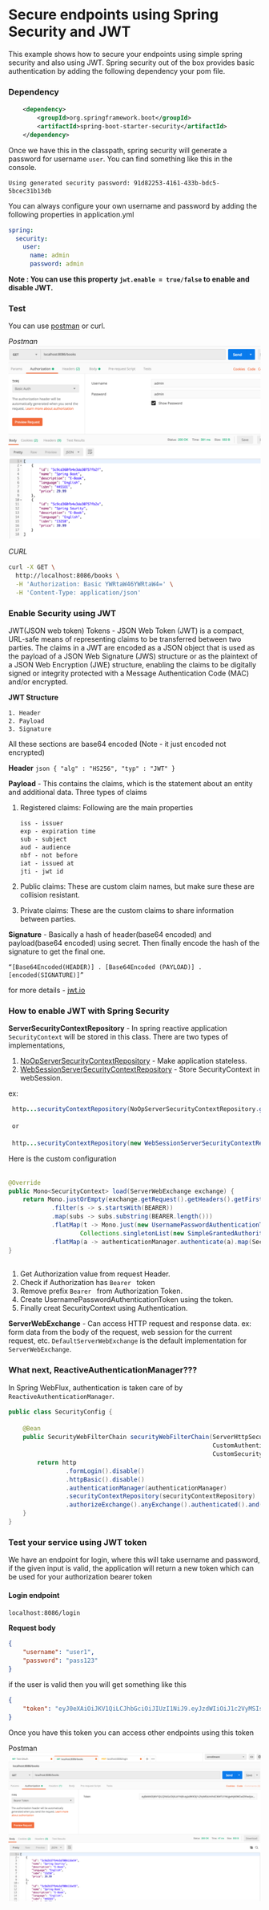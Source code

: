 # Secure endpoints using Spring Security and JWT
This example shows how to secure your endpoints using simple spring security and also
using JWT. Spring security out of the box provides basic authentication by adding the following dependency your pom file.

### Dependency
```xml
    <dependency>
        <groupId>org.springframework.boot</groupId>
        <artifactId>spring-boot-starter-security</artifactId>
    </dependency>
```

Once we have this in the classpath, spring security will generate a password for username `user`.
You can find something like this in the console.

```properties
Using generated security password: 91d82253-4161-433b-bdc5-5bcec31b13db
```

You can always configure your own username and password by adding the following properties 
in application.yml

```yaml
spring:
  security:
    user:
      name: admin
      password: admin
```

**Note : You can use this property `jwt.enable = true/false` to enable and disable JWT.**

### Test
You can use [postman](https://www.getpostman.com/) or curl. 

_Postman_
![Basic-Auth](docs/POSTMAN-BasicAuth.png)

_CURL_
```bash
curl -X GET \
  http://localhost:8086/books \
  -H 'Authorization: Basic YWRtaW46YWRtaW4=' \
  -H 'Content-Type: application/json' 
```

### Enable Security using JWT

JWT(JSON web token) Tokens - JSON Web Token (JWT) is a compact, URL-safe means of representing
claims to be transferred between two parties. The claims in a JWT are encoded as a JSON object that 
is used as the payload of a JSON Web Signature (JWS) structure or as the plaintext of a JSON Web Encryption (JWE) structure,
enabling the claims to be digitally signed or integrity protected with a Message Authentication Code (MAC) and/or encrypted.

**JWT Structure**
    
    1. Header
    2. Payload
    3. Signature
    
All these sections are base64 encoded (Note - it just encoded not encrypted)

**Header**
    ```json
    {
        "alg" : "HS256",
        "typ" : "JWT"
    }
    ```
    
**Payload** - This contains the claims, which is the statement about an entity and additional data.
Three types of claims

1. Registered claims: 
    Following are the main properties
    
    ```properties
    iss - issuer
    exp - expiration time
    sub - subject
    aud - audience
    nbf - not before
    iat - issued at
    jti - jwt id
    ``` 
2. Public claims: These are custom claim names, but make sure these are collision resistant.
3. Private claims: These are the custom claims to share information between parties.

**Signature** - Basically a hash of header(base64 encoded) and payload(base64 encoded) using secret.
Then finally encode the hash of the signature to get the final one.

```properties
“[Base64Encoded(HEADER)] . [Base64Encoded (PAYLOAD)] . [encoded(SIGNATURE)]”
```


for more details - [jwt.io](jwt.io)

### How to enable JWT with Spring Security

**ServerSecurityContextRepository**  - In spring reactive application `SecurityContext` will be
stored in this class. There are two types of implementations,

1. [NoOpServerSecurityContextRepository](https://docs.spring.io/spring-security/site/docs/current/api/org/springframework/security/web/server/context/NoOpServerSecurityContextRepository.html) - Make application stateless.
2. [WebSessionServerSecurityContextRepository](https://docs.spring.io/spring-security/site/docs/current/api/org/springframework/security/web/server/context/WebSessionServerSecurityContextRepository.html) - Store SecurityContext in webSession.

ex:
```java
 http...securityContextRepository(NoOpServerSecurityContextRepository.getInstance())
 
 or 
 
 http...securityContextRepository(new WebSessionServerSecurityContextRepository())
```

Here is the custom configuration
```java

@Override
public Mono<SecurityContext> load(ServerWebExchange exchange) {
    return Mono.justOrEmpty(exchange.getRequest().getHeaders().getFirst(AUTHORIZATION))
            .filter(s -> s.startsWith(BEARER))
            .map(subs -> subs.substring(BEARER.length()))
            .flatMap(t -> Mono.just(new UsernamePasswordAuthenticationToken(t, t, 
                    Collections.singletonList(new SimpleGrantedAuthority("ROLE_USER")))))
            .flatMap(a -> authenticationManager.authenticate(a).map(SecurityContextImpl::new));
}
    
```
1. Get Authorization value from request Header.
2. Check if Authorization has `Bearer ` token
3. Remove prefix `Bearer ` from Authorization Token.
4. Create UsernamePasswordAuthenticationToken using the token.
5. Finally creat SecurityContext using Authentication.


**ServerWebExchange** - Can access HTTP request and response data. 
ex: form data from the body of the request, web session for the current request, etc.
`DefaultServerWebExchange` is the default implementation for `ServerWebExchange`.

### What next, ReactiveAuthenticationManager???

In Spring WebFlux, authentication is taken care of by `ReactiveAuthenticationManager`.

```java
public class SecurityConfig {

    @Bean
    public SecurityWebFilterChain securityWebFilterChain(ServerHttpSecurity http,
                                                         CustomAuthenticationManager authenticationManager, 
                                                         CustomSecurityContextRepository securityContextRepository) {
        return http
                .formLogin().disable()
                .httpBasic().disable()
                .authenticationManager(authenticationManager)
                .securityContextRepository(securityContextRepository)
                .authorizeExchange().anyExchange().authenticated().and().build();
    }
}

```

### Test your service using JWT token

We have an endpoint for login, where this will take username and password,
if the given input is valid, the application will return a new token which can be
used for your authorization bearer token

#### Login endpoint
```properties
localhost:8086/login
```
**Request body**
```json
{
    "username": "user1",
    "password": "pass123"
}
```

if the user is valid then you will get something like this
```json
{
    "token": "eyJ0eXAiOiJKV1QiLCJhbGciOiJIUzI1NiJ9.eyJzdWIiOiJ1c2VyMSIsImlhdCI6MTU1MzgwNDUwNCwiZXhwIjoxNTUzODA0NzM0fQ._F0L85jF4Hq1U_bdsV7YupIiqsqdfuhFqjlMinhF-KA"
}
```

Once you have this token you can access other endpoints using this token

Postman
![Basic-Auth](docs/POSTMAN-JWTToken.png)
